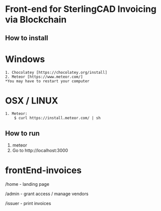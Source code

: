 # Front-end for SterlingCAD Invoicing via Blockchain

## How to install

 # Windows
    1. Chocolatey [https://chocolatey.org/install]
    2. Meteor [https://www.meteor.com/]
    *You may have to restart your computer

 # OSX / LINUX
    1. Meteor: 
        $ curl https://install.meteor.com/ | sh


## How to run
1. meteor
3. Go to http://localhost:3000


# frontEnd-invoices
/home - landing page

/admin - grant access / manage vendors

/issuer - print invoices
